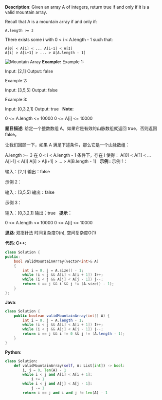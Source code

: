 __Description__:
Given an array A of integers, return true if and only if it is a valid mountain array.

Recall that A is a mountain array if and only if:
```
A.length >= 3
```
There exists some i with 0 < i < A.length - 1 such that:
```
A[0] < A[1] < ... A[i-1] < A[I]
A[i] > A[i+1] > ... > A[A.length - 1]
```
![Mountain Array](https://upload-images.jianshu.io/upload_images/16639143-9252c8d688d8fd40.png?imageMogr2/auto-orient/strip%7CimageView2/2/w/1240)
__Example:__
Example 1:

Input: [2,1]
Output: false

Example 2:

Input: [3,5,5]
Output: false

Example 3:

Input: [0,3,2,1]
Output: true
 
__Note:__

0 <= A.length <= 10000
0 <= A[i] <= 10000 

__题目描述__:
给定一个整数数组 A，如果它是有效的山脉数组就返回 true，否则返回 false。

让我们回顾一下，如果 A 满足下述条件，那么它是一个山脉数组：

A.length >= 3
在 0 < i < A.length - 1 条件下，存在 I 使得：
A[0] < A[1] < ... A[i-1] < A[I]
A[i] > A[i+1] > ... > A[B.length - 1]
 
__示例 :__
示例 1：

输入：[2,1]
输出：false

示例 2：

输入：[3,5,5]
输出：false

示例 3：

输入：[0,3,2,1]
输出：true
 
__提示：__

0 <= A.length <= 10000
0 <= A[i] <= 10000 

__思路__:
双指针法
时间复杂度O(n), 空间复杂度O(1)

__代码__:
__C++__:
```C++
class Solution {
public:
    bool validMountainArray(vector<int>& A) 
    {
        int i = 0, j = A.size() - 1;
        while (i < j && A[i] < A[i + 1]) I++;
        while (i < j && A[j] < A[j - 1]) j--;
        return i == j && i && j != (A.size() - 1);
    }
};
```

__Java__:
```Java
class Solution {
    public boolean validMountainArray(int[] A) {
        int i = 0, j = A.length - 1;
        while (i < j && A[i] < A[i + 1]) I++;
        while (i < j && A[j] < A[j - 1]) j--;
        return i == j && i != 0 && j != (A.length - 1);
    }
}
```

__Python__:
```Python
class Solution:
    def validMountainArray(self, A: List[int]) -> bool:
        i, j = 0, len(A) - 1
        while i < j and A[i] < A[i + 1]:
            i += 1
        while i < j and A[j] < A[j - 1]:
            j -= 1
        return i == j and i and j != len(A) - 1
```